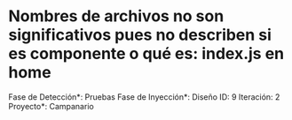 # Nombres de archivos no son significativos pues no describen si es componente o qué es: index.js en home

Fase de Detección*: Pruebas
Fase de Inyección*: Diseño
ID: 9
Iteración: 2
Proyecto*: Campanario